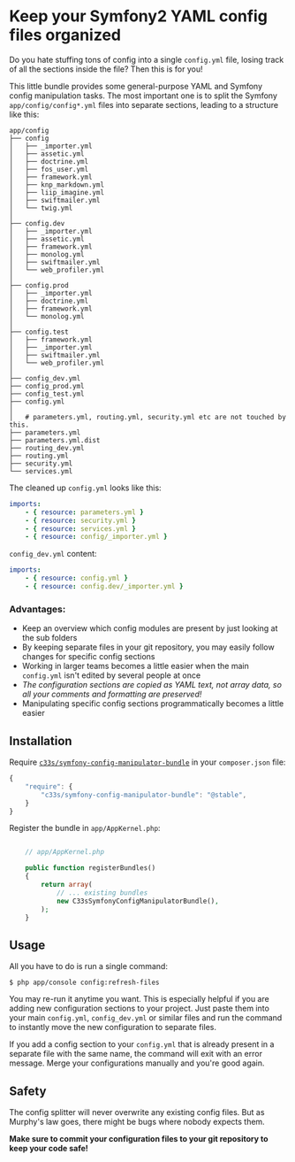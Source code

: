Keep your Symfony2 YAML config files organized
==============================================

Do you hate stuffing tons of config into a single `config.yml` file, losing track of all the sections inside the file? Then this is for you!

This little bundle provides some general-purpose YAML and Symfony config manipulation tasks. The most important one
is to split the Symfony `app/config/config*.yml` files into separate sections, leading to a structure like this:

```
app/config
├── config
│   ├── _importer.yml
│   ├── assetic.yml
│   ├── doctrine.yml
│   ├── fos_user.yml
│   ├── framework.yml
│   ├── knp_markdown.yml
│   ├── liip_imagine.yml
│   ├── swiftmailer.yml
│   └── twig.yml
│
├── config.dev
│   ├── _importer.yml
│   ├── assetic.yml
│   ├── framework.yml
│   ├── monolog.yml
│   ├── swiftmailer.yml
│   └── web_profiler.yml
│
├── config.prod
│   ├── _importer.yml
│   ├── doctrine.yml
│   ├── framework.yml
│   └── monolog.yml
│
├── config.test
│   ├── framework.yml
│   ├── _importer.yml
│   ├── swiftmailer.yml
│   └── web_profiler.yml
│
├── config_dev.yml
├── config_prod.yml
├── config_test.yml
├── config.yml
│
│   # parameters.yml, routing.yml, security.yml etc are not touched by this.
├── parameters.yml
├── parameters.yml.dist
├── routing_dev.yml
├── routing.yml
├── security.yml
└── services.yml
```

The cleaned up `config.yml` looks like this:

```yml
imports:
    - { resource: parameters.yml }
    - { resource: security.yml }
    - { resource: services.yml }
    - { resource: config/_importer.yml }
```

`config_dev.yml` content:

```yml
imports:
    - { resource: config.yml }
    - { resource: config.dev/_importer.yml }
```

### Advantages:

* Keep an overview which config modules are present by just looking at the sub folders
* By keeping separate files in your git repository, you may easily follow changes for specific config sections
* Working in larger teams becomes a little easier when the main `config.yml` isn't edited by several people at once
* *The configuration sections are copied as YAML text, not array data, so all your comments and formatting are preserved!*
* Manipulating specific config sections programmatically becomes a little easier

Installation
------------

Require [`c33s/symfony-config-manipulator-bundle`](https://packagist.org/packages/c33s/symfony-config-manipulator-bundle) in your `composer.json` file:

```js
{
    "require": {
        "c33s/symfony-config-manipulator-bundle": "@stable",
    }
}
```

Register the bundle in `app/AppKernel.php`:

```php

    // app/AppKernel.php

    public function registerBundles()
    {
        return array(
            // ... existing bundles
            new C33sSymfonyConfigManipulatorBundle(),
        );
    }

```

Usage
-----

All you have to do is run a single command:

    $ php app/console config:refresh-files

You may re-run it anytime you want. This is especially helpful if you are adding new configuration sections to your project. Just paste them into your main 
`config.yml`, `config_dev.yml` or similar files and run the command to instantly move the new configuration to separate files.

If you add a config section to your `config.yml` that is already present in a separate file with the same name, the command will exit with an error message.
Merge your configurations manually and you're good again.

Safety
------

The config splitter will never overwrite any existing config files. But as Murphy's law goes, there might be bugs where nobody expects them.

**Make sure to commit your configuration files to your git repository to keep your code safe!**
